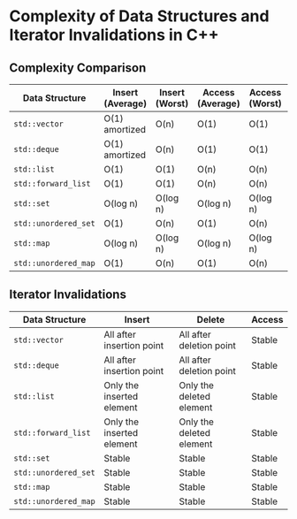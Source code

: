 # Complexity of Data Structures and Iterator Invalidations in C++

## Complexity Comparison

| Data Structure     | Insert (Average) | Insert (Worst) | Access (Average) | Access (Worst) | Delete (Average) | Delete (Worst) | Space Complexity |
|--------------------|------------------|----------------|------------------|----------------|------------------|----------------|------------------|
| `std::vector`      | O(1) amortized   | O(n)           | O(1)             | O(1)           | O(n)             | O(n)           | O(n)             |
| `std::deque`       | O(1) amortized   | O(n)           | O(1)             | O(1)           | O(n)             | O(n)           | O(n)             |
| `std::list`        | O(1)             | O(1)           | O(n)             | O(n)           | O(1)             | O(1)           | O(n)             |
| `std::forward_list`| O(1)             | O(1)           | O(n)             | O(n)           | O(1)             | O(1)           | O(n)             |
| `std::set`         | O(log n)         | O(log n)       | O(log n)         | O(log n)       | O(log n)         | O(log n)       | O(n)             |
| `std::unordered_set`| O(1)            | O(n)           | O(1)             | O(n)           | O(1)             | O(n)           | O(n)             |
| `std::map`         | O(log n)         | O(log n)       | O(log n)         | O(log n)       | O(log n)         | O(log n)       | O(n)             |
| `std::unordered_map`| O(1)            | O(n)           | O(1)             | O(n)           | O(1)             | O(n)           | O(n)             |

## Iterator Invalidations

| Data Structure     | Insert                   | Delete                   | Access |
|--------------------|--------------------------|--------------------------|--------|
| `std::vector`      | All after insertion point| All after deletion point | Stable |
| `std::deque`       | All after insertion point| All after deletion point | Stable |
| `std::list`        | Only the inserted element| Only the deleted element | Stable |
| `std::forward_list`| Only the inserted element| Only the deleted element | Stable |
| `std::set`         | Stable                   | Stable                   | Stable |
| `std::unordered_set`| Stable                  | Stable                   | Stable |
| `std::map`         | Stable                   | Stable                   | Stable |
| `std::unordered_map`| Stable                  | Stable                   | Stable |